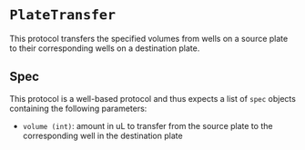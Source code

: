 # `PlateTransfer`

This protocol transfers the specified volumes from wells on a source plate to their
corresponding wells on a destination plate.

## Spec

This protocol is a well-based protocol and thus expects a list of `spec` objects containing the following parameters:

- `volume (int)`: amount in uL to transfer from the source plate to the corresponding well in the destination plate
